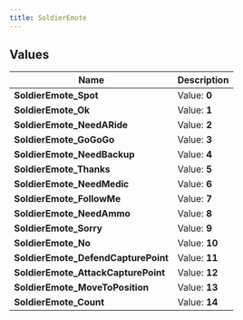 ```yaml
---
title: SoldierEmote
---
```


## Values
| Name | Description |
| ---- | ----------- |
| **SoldierEmote_Spot** | Value: **0** |
| **SoldierEmote_Ok** | Value: **1** |
| **SoldierEmote_NeedARide** | Value: **2** |
| **SoldierEmote_GoGoGo** | Value: **3** |
| **SoldierEmote_NeedBackup** | Value: **4** |
| **SoldierEmote_Thanks** | Value: **5** |
| **SoldierEmote_NeedMedic** | Value: **6** |
| **SoldierEmote_FollowMe** | Value: **7** |
| **SoldierEmote_NeedAmmo** | Value: **8** |
| **SoldierEmote_Sorry** | Value: **9** |
| **SoldierEmote_No** | Value: **10** |
| **SoldierEmote_DefendCapturePoint** | Value: **11** |
| **SoldierEmote_AttackCapturePoint** | Value: **12** |
| **SoldierEmote_MoveToPosition** | Value: **13** |
| **SoldierEmote_Count** | Value: **14** |

